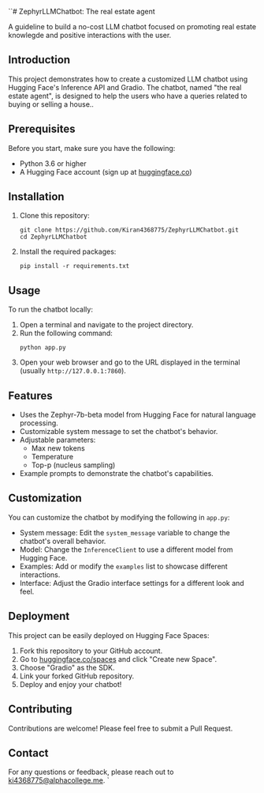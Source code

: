 ``# ZephyrLLMChatbot: The real estate agent

A guideline to build a no-cost LLM chatbot focused on promoting real estate knowlegde and positive interactions with the user.

## Introduction

This project demonstrates how to create a customized LLM chatbot using Hugging Face's Inference API and Gradio. The chatbot, named "the real estate agent", is designed to help the users who have a queries related to buying or selling a house..

## Prerequisites

Before you start, make sure you have the following:

- Python 3.6 or higher
- A Hugging Face account (sign up at [huggingface.co](https://huggingface.co/join))

## Installation

1. Clone this repository:
   ```
   git clone https://github.com/Kiran4368775/ZephyrLLMChatbot.git
   cd ZephyrLLMChatbot
   ```

2. Install the required packages:
   ```
   pip install -r requirements.txt
   ```

## Usage

To run the chatbot locally:

1. Open a terminal and navigate to the project directory.
2. Run the following command:
   ```
   python app.py
   ```
3. Open your web browser and go to the URL displayed in the terminal (usually `http://127.0.0.1:7860`).

## Features

- Uses the Zephyr-7b-beta model from Hugging Face for natural language processing.
- Customizable system message to set the chatbot's behavior.
- Adjustable parameters:
  - Max new tokens
  - Temperature
  - Top-p (nucleus sampling)
- Example prompts to demonstrate the chatbot's capabilities.

## Customization

You can customize the chatbot by modifying the following in `app.py`:

- System message: Edit the `system_message` variable to change the chatbot's overall behavior.
- Model: Change the `InferenceClient` to use a different model from Hugging Face.
- Examples: Add or modify the `examples` list to showcase different interactions.
- Interface: Adjust the Gradio interface settings for a different look and feel.

## Deployment

This project can be easily deployed on Hugging Face Spaces:

1. Fork this repository to your GitHub account.
2. Go to [huggingface.co/spaces](https://huggingface.co/spaces) and click "Create new Space".
3. Choose "Gradio" as the SDK.
4. Link your forked GitHub repository.
5. Deploy and enjoy your chatbot!

## Contributing

Contributions are welcome! Please feel free to submit a Pull Request.

## Contact

For any questions or feedback, please reach out to ki4368775@alphacollege.me.
`


